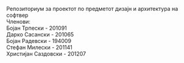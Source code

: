 
Репозиториум за проектот по предметот дизајн и архитектура на софтвер<br>
Членови:<br>
Бојан Трпески - 201091 <br>
Дарко Сасански - 201065<br>
Бојан Радевски - 194009<br>
Стефан Милески - 201141<br>
Христијан Саздовски - 201207
